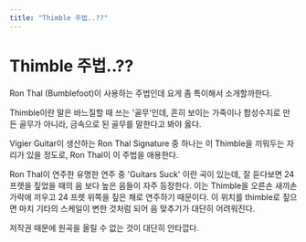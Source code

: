 ```yaml
---
title: "Thimble 주법..??"
---
```

# Thimble 주법..??

Ron Thal (Bumblefoot)이 사용하는 주법인데 요게 좀 특이해서 소개할까한다.

Thimble이란 말은 바느질할 때 쓰는 '골무'인데, 흔히 보이는 가죽이나 합성수지로 만든 골무가 아니라, 금속으로 된 골무를 말한다고 봐야 옳다.

Vigier Guitar이 생산하는 Ron Thal Signature 중 하나는 이 Thimble을 끼워두는 자리가 있을 정도로, Ron Thal이 이 주법을 애용한다.

Ron Thal이 연주한 유명한 연주 중 'Guitars Suck' 이란 곡이 있는데, 잘 듣다보면 24 프렛을 짚었을 때의 음 보다 높은 음들이 자주 등장한다. 이는 Thimble을 오른손 새끼손가락에 끼우고 24 프렛 위쪽을 짚은 채로 연주하기 때문이다. 이 위치를 thimble로 짚으면 마치 기타의 스케일이 변한 것처럼 되어 음 맞추기가 대단히 어려워진다.

저작권 때문에 원곡을 올릴 수 없는 것이 대단히 안타깝다.


